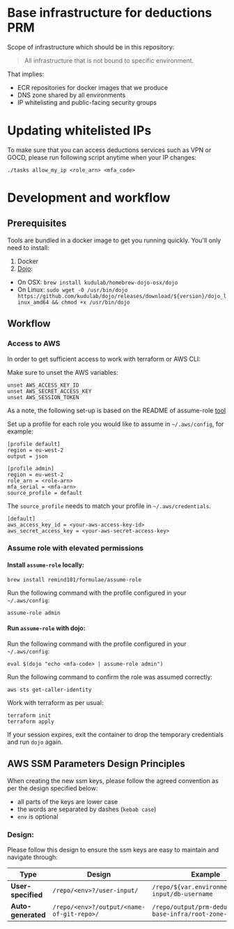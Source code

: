 # Base infrastructure for deductions PRM

Scope of infrastructure which should be in this repository:

> All infrastructure that is not bound to specific environment.

That implies:
 * ECR repositories for docker images that we produce
 * DNS zone shared by all environments
 * IP whitelisting and public-facing security groups

# Updating whitelisted IPs

To make sure that you can access deductions services such as VPN or GOCD, please run following script anytime when your IP changes:
```
./tasks allow_my_ip <role_arn> <mfa_code>
```

# Development and workflow

## Prerequisites

Tools are bundled in a docker image to get you running quickly.
You'll only need to install:
1. Docker
2. [Dojo](https://github.com/kudulab/dojo):
 * On OSX: `brew install kudulab/homebrew-dojo-osx/dojo`
 * On Linux: `sudo wget -O /usr/bin/dojo https://github.com/kudulab/dojo/releases/download/${version}/dojo_linux_amd64
&& chmod +x /usr/bin/dojo`

## Workflow

### Access to AWS

In order to get sufficient access to work with terraform or AWS CLI:

Make sure to unset the AWS variables:
```
unset AWS_ACCESS_KEY_ID
unset AWS_SECRET_ACCESS_KEY
unset AWS_SESSION_TOKEN
```

As a note, the following set-up is based on the README of assume-role [tool](https://github.com/remind101/assume-role)

Set up a profile for each role you would like to assume in `~/.aws/config`, for example:

```
[profile default]
region = eu-west-2
output = json

[profile admin]
region = eu-west-2
role_arn = <role-arn>
mfa_serial = <mfa-arn>
source_profile = default
```

The `source_profile` needs to match your profile in `~/.aws/credentials`.
```
[default]
aws_access_key_id = <your-aws-access-key-id>
aws_secret_access_key = <your-aws-secret-access-key>
```

### Assume role with elevated permissions 

#### Install `assume-role` locally:
`brew install remind101/formulae/assume-role`

Run the following command with the profile configured in your `~/.aws/config`:

`assume-role admin`

#### Run `assume-role` with dojo:
Run the following command with the profile configured in your `~/.aws/config`:

`eval $(dojo "echo <mfa-code> | assume-role admin")`

Run the following command to confirm the role was assumed correctly:

`aws sts get-caller-identity`


Work with terraform as per usual:
```
terraform init
terraform apply
```

If your session expires, exit the container to drop the temporary credentials and run `dojo` again.


## AWS SSM Parameters Design Principles

When creating the new ssm keys, please follow the agreed convention as per the design specified below:

* all parts of the keys are lower case
* the words are separated by dashes (`kebab case`)
* `env` is optional
  
### Design:
Please follow this design to ensure the ssm keys are easy to maintain and navigate through:

| Type               | Design                                  | Example                                               |
| -------------------| ----------------------------------------| ------------------------------------------------------|
| **User-specified** |`/repo/<env>?/user-input/`               | `/repo/${var.environment}/user-input/db-username`     |
| **Auto-generated** |`/repo/<env>?/output/<name-of-git-repo>/`| `/repo/output/prm-deductions-base-infra/root-zone-id` |

